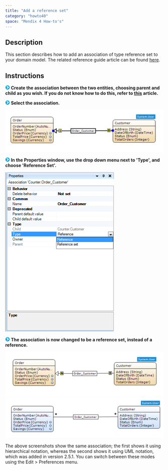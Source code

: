```yaml
---
title: "Add a reference set"
category: "howto40"
space: "Mendix 4 How-to's"
---
```

## Description

This section describes how to add an association of type reference set to your domain model. The related reference guide article can be found [here](/refguide4/reference-set-selector).

## Instructions

![](attachments/819203/917932.png) **Create the association between the two entities, choosing parent and child as you wish. If you do not know how to do this, refer to [this](create-an-association) article.**

![](attachments/819203/917932.png) **Select the association.**

![](attachments/2621536/2752558.png)

![](attachments/819203/917932.png) **In the Properties window, use the drop down menu next to 'Type', and choose 'Reference Set'.**

![](attachments/2621536/2752571.png)

![](attachments/819203/917932.png) **The association is now changed to be a reference set, instead of a reference.**

![](attachments/2621536/2752560.png)
![](attachments/2621536/2752570.png)

The above screenshots show the same association; the first shows it using hierarchical notation, whereas the second shows it using UML notation, which was added in version 2.5.1\. You can switch between these modes using the Edit > Preferences menu.
